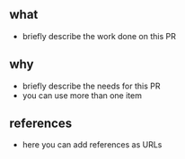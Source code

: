 ## what

- briefly describe the work done on this PR

## why

- briefly describe the needs for this PR
- you can use more than one item

## references
- here you can add references as URLs
